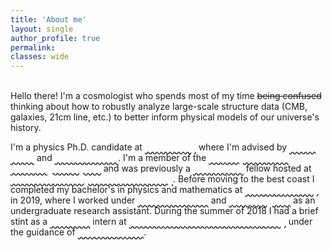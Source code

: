 ```yaml
---
title: 'About me'
layout: single
author_profile: true
permalink:
classes: wide
---
```

\
Hello there! I'm a cosmologist who spends most of my time ~~being confused~~ thinking about how to robustly analyze large-scale structure data (CMB, galaxies, 21cm line, etc.) to better inform physical models of our universe's history. 

I'm a physics Ph.D. candidate at <a href="https://www.berkeley.edu/" style="color: white; text-decoration: wavy underline #1A1D24">UC Berkeley</a> where I'm advised by <a href="https://w.astro.berkeley.edu/~mwhite/" style="color: white; text-decoration: wavy underline #1A1D24">Martin White</a> and <a href="https://sferraro.lbl.gov/" style="color: white; text-decoration: wavy underline #1A1D24">Simone Ferraro</a>. 
I'm a member of the <a href="https://bccp.berkeley.edu/people/" style="color: white; text-decoration: wavy underline #1A1D24">Berkeley Center for Cosmological Physics</a> and was previously a <a href="https://science.osti.gov/wdts/scgsr" style="color: white; text-decoration: wavy underline #1A1D24">DOE SCGSR</a> fellow hosted at <a href="https://www.lbl.gov/" style="color: white; text-decoration: wavy underline #1A1D24">Lawrence Berkeley National Laboratory</a>.
Before moving to the best coast I completed my bachelor's in physics and mathematics at <a href="https://www.cornell.edu/" style="color: white; text-decoration: wavy underline #1A1D24">Cornell University</a> in 2019, where I worked under <a href="https://www.classe.cornell.edu/~mdn49/" style="color: white; text-decoration: wavy underline #1A1D24">Michael Niemack</a> and <a href="https://evevavagiakis.com/" style="color: white; text-decoration: wavy underline #1A1D24">Eve Vavagiakis</a> as an undergraduate research assistant. 
During the summer of 2018 I had a brief stint as a <a href="https://science.osti.gov/wdts/suli" style="color: white; text-decoration: wavy underline #1A1D24">DOE SULI</a> intern at <a href="https://www6.slac.stanford.edu/" style="color: white; text-decoration: wavy underline #1A1D24">SLAC National Accelerator Laboratory</a> under the guidance of <a href="https://profiles.stanford.edu/hirohisa-tanaka" style="color: white; text-decoration: wavy underline #1A1D24">Hirohisa Tanaka</a>. 
